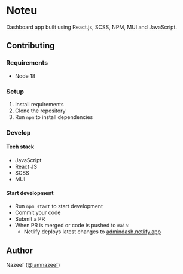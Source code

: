 # Noteu
Dashboard app built using React.js, SCSS, NPM, MUI and JavaScript.

## Contributing

### Requirements
- Node 18

### Setup
1. Install requirements
2. Clone the repository
3. Run ```npm``` to install dependencies

### Develop

#### Tech stack
- JavaScript 
- React JS
- SCSS
- MUI

#### Start development 
- Run ```npm start``` to start development
- Commit your code
- Submit a PR
- When PR is merged or code is pushed to ```main```:
  - Netlify deploys latest changes to [admindash.netlify.app](https://admindash.netlify.app)
  
## Author
Nazeef ([@iamnazeef](http://iamnazeef.netlify.app/))
